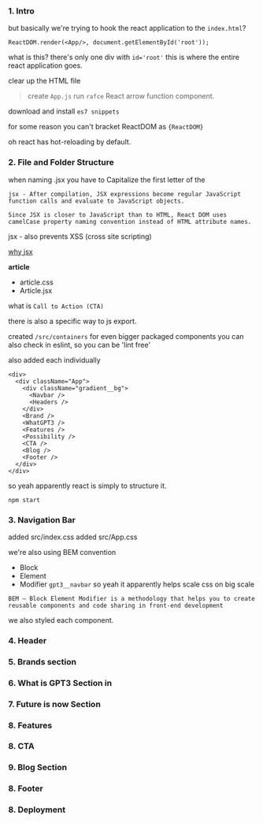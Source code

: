 ### 1. Intro

but basically we're trying to hook the react application to the `index.html`?


```
ReactDOM.render(<App/>, document.getElementById('root'));
```
what is this?
there's only one div with `id='root'`
this is where the entire react application goes.

clear up the HTML file

> create `App.js`
run `rafce`
React arrow function component.


download and install `es7 snippets`

for some reason you can't bracket ReactDOM as 
`{ReactDOM}`

oh react has hot-reloading by default.


### 2. File and Folder Structure
when naming .jsx you have to Capitalize the first letter of the

```
jsx - After compilation, JSX expressions become regular JavaScript function calls and evaluate to JavaScript objects.

Since JSX is closer to JavaScript than to HTML, React DOM uses camelCase property naming convention instead of HTML attribute names.
```
jsx - also prevents XSS (cross site scripting)



[why jsx](https://reactjs.org/docs/introducing-jsx.html)

**article**
  - article.css
  - Article.jsx

what is `Call to Action (CTA)`


there is also a specific way to js export.


created `/src/containers` for even bigger packaged components
you can also check in eslint, so you can be 'lint free'

also added each individually

```
<div>
  <div className="App">
    <div className="gradient__bg">
      <Navbar />
      <Headers />
    </div>
    <Brand />
    <WhatGPT3 />
    <Features />
    <Possibility />
    <CTA />
    <Blog />
    <Footer />
  </div>
</div>
```
so yeah apparently react is simply to structure it.

`npm start`


### 3. Navigation Bar

added src/index.css
added src/App.css

we're also using BEM convention
- Block
- Element
- Modifier
`gpt3__navbar` so yeah it apparently helps scale css on big scale

```BEM — Block Element Modifier is a methodology that helps you to create reusable components and code sharing in front-end development```

we also styled each component.

### 4. Header

### 5. Brands section

### 6. What is GPT3 Section in

### 7. Future is now Section

### 8. Features


### 8. CTA

### 9. Blog Section


### 8. Footer

### 8. Deployment








